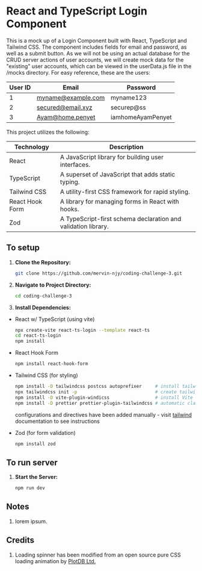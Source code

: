 # React and TypeScript Login Component

This is a mock up of a Login Component built with React, TypeScript and Tailwind CSS. The component includes fields for email and password, as well as a submit button. As we will not be using an actual database for the CRUD server actions of user accounts, we will create mock data for the "existing" user accounts, which can be viewed in the userData.js file in the /mocks directory. For easy reference, these are the users:

| User ID | Email              | Password          |
| ------- | ------------------ | ----------------- |
| 1       | myname@example.com | myname123         |
| 2       | secured@email.xyz  | securep@ss        |
| 3       | Ayam@home.penyet   | iamhomeAyamPenyet |

This project utilizes the following:

| Technology      | Description                                                   |
| --------------- | ------------------------------------------------------------- |
| React           | A JavaScript library for building user interfaces.            |
| TypeScript      | A superset of JavaScript that adds static typing.             |
| Tailwind CSS    | A utility-first CSS framework for rapid styling.              |
| React Hook Form | A library for managing forms in React with hooks.             |
| Zod             | A TypeScript-first schema declaration and validation library. |

## To setup

1. **Clone the Repository:**

   ```bash
   git clone https://github.com/mervin-njy/coding-challenge-3.git
   ```

2. **Navigate to Project Directory:**

   ```bash
   cd coding-challenge-3
   ```

3. **Install Dependencies:**

- React w/ TypeScript (using vite)

  ```bash
  npx create-vite react-ts-login --template react-ts
  cd react-ts-login
  npm install
  ```

- React Hook Form

  ```bash
  npm install react-hook-form

  ```

- Tailwind CSS (for styling)

  ```bash
  npm install -D tailwindcss postcss autoprefixer     # install tailwindcss
  npx tailwindcss init -p                             # create tailwind.config.js file
  npm install -D vite-plugin-windicss                 # install Vite Tailwind CSS plugin to automatically integrate Tailwind CSS styles during development
  npm install -D prettier prettier-plugin-tailwindcss # automatic class sorting with Prettier
  ```

  configurations and directives have been added manually - visit [tailwind](https://tailwindcss.com/docs/installation) documentation to see instructions

- Zod (for form validation)
  ```bash
  npm install zod
  ```

## To run server

1. **Start the Server:**

   ```bash
   npm run dev
   ```

## Notes

1. lorem ipsum.

## Credits

1. Loading spinner has been modified from an open source pure CSS loading animation by [PlotDB Ltd.](https://loading.io/css/)

